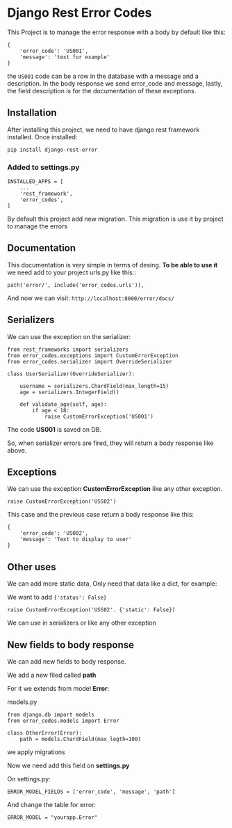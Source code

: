 # Django Rest Error Codes

This Project is to manage the error response with a body by default like this:

    {
        'error_code': 'US001',
        'message': 'text for example'
    }
    
the `US001` code can be a row in the database with a message and a description. In the body response we send error_code and message, lastly, the field description is for the documentation of these exceptions.

## Installation

After installing this project, we need to have django rest framework installed.
Once installed:

`pip install django-rest-error`

### Added to settings.py


    INSTALLED_APPS = [
        ...
        'rest_framework',
        'error_codes',
    ]


By default this project add new migration.
This migration is use it by project to manage the errors


## Documentation
This documentation is very simple in terms of desing.
**To be able to use it** we need add to your project urls.py like this::

`path('error/', include('error_codes.urls')),`

And now we can visit:
`http://localhost:8000/error/docs/`

## Serializers

We can use the exception on the serializer:

    from rest_frameworks import serializers
    from error_codes.exceptions import CustomErrorException
    from error_codes.serializer import OverrideSerializer
    
    class UserSerializer(OverrideSerializer):

        username = serializers.ChardField(max_length=15)
        age = serializers.IntegerField()
    
        def validate_age(self, age):
            if age < 18:
                raise CustomErrorException('US001')



The code **US001** is saved on DB.

So, when serializer errors are fired, they will return a body response like above.


## Exceptions

We can use the exception **CustomErrorException** like any other exception.

`
raise CustomErrorException('USS02')
`

This case and the previous case return a body response like this:

    {
        'error_code': 'US002',
        'message': 'Text to display to user'
    }


## Other uses

We can add more static data, Only need that data like a dict, for example:

We want to add `{'status': False}`

`
raise CustomErrorException('USS02'. {'static': False})
`  


We can use in serializers or like any other exception


## New fields to body response

We can add new fields to body response.

We add a new filed called **path**

For it we extends from model **Error**:

models.py

    from django.db import models
    from error_codes.models import Error

    class OtherError(Error):
        path = models.ChardField(max_legth=100)

we apply migrations

Now we need add this field on **settings.py**

On settings.py:

    ERROR_MODEL_FIELDS = ['error_code', 'message', 'path']

And change the table for error:

    ERROR_MODEL = "yourapp.Error"

